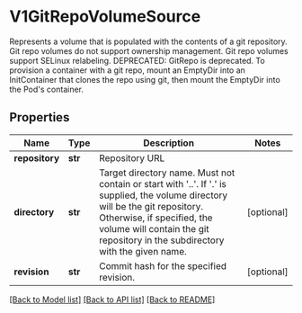 # V1GitRepoVolumeSource

Represents a volume that is populated with the contents of a git repository. Git repo volumes do not support ownership management. Git repo volumes support SELinux relabeling.  DEPRECATED: GitRepo is deprecated. To provision a container with a git repo, mount an EmptyDir into an InitContainer that clones the repo using git, then mount the EmptyDir into the Pod's container.

## Properties
Name | Type | Description | Notes
------------ | ------------- | ------------- | -------------
**repository** | **str** | Repository URL | 
**directory** | **str** | Target directory name. Must not contain or start with &#39;..&#39;.  If &#39;.&#39; is supplied, the volume directory will be the git repository.  Otherwise, if specified, the volume will contain the git repository in the subdirectory with the given name. | [optional] 
**revision** | **str** | Commit hash for the specified revision. | [optional] 

[[Back to Model list]](../README.md#documentation-for-models) [[Back to API list]](../README.md#documentation-for-api-endpoints) [[Back to README]](../README.md)


